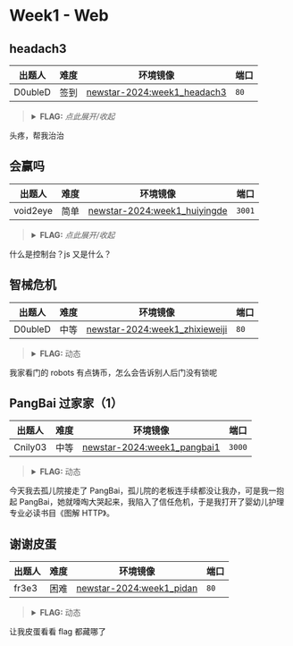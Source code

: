 # Week1 - Web

## headach3

| 出题人 | 难度 | 环境镜像 | 端口 |
|-----|-----|-----|-----|
| D0ubleD | 签到 | [newstar-2024:week1_headach3](https://hub.docker.com/r/openctf/newstar-2024/tags?name=week1_headach3) | `80` |

> <details><summary><strong>FLAG:</strong> <i>点此展开/收起</i></summary>
> <code>flag{You_Ar3_R3Ally_A_9ooD_d0ctor}</code>
> </details>

头疼，帮我治治

## 会赢吗

| 出题人 | 难度 | 环境镜像 | 端口 |
|-----|-----|-----|-----|
| void2eye | 简单 | [newstar-2024:week1_huiyingde](https://hub.docker.com/r/openctf/newstar-2024/tags?name=week1_huiyingde) | `3001` |

> <details><summary><strong>FLAG:</strong> <i>点此展开/收起</i></summary>
> <code>flag{WA0w!_y4_r3al1y_Gr4sP_JJJs!}</code>
> </details>

什么是控制台？js 又是什么？

## 智械危机

| 出题人 | 难度 | 环境镜像 | 端口 |
|-----|-----|-----|-----|
| D0ubleD | 中等 | [newstar-2024:week1_zhixieweiji](https://hub.docker.com/r/openctf/newstar-2024/tags?name=week1_zhixieweiji) | `80` |

> <details><summary><strong>FLAG:</strong> 动态</summary>
> </details>

我家看门的 robots 有点铸币，怎么会告诉别人后门没有锁呢

## PangBai 过家家（1）

| 出题人 | 难度 | 环境镜像 | 端口 |
|-----|-----|-----|-----|
| Cnily03 | 中等 | [newstar-2024:week1_pangbai1](https://hub.docker.com/r/openctf/newstar-2024/tags?name=week1_pangbai1) | `3000` |

> <details><summary><strong>FLAG:</strong> 动态</summary>
> </details>

今天我去孤儿院接走了 PangBai，孤儿院的老板连手续都没让我办，可是我一抱起 PangBai，她就嚎啕大哭起来，我陷入了信任危机，于是我打开了婴幼儿护理专业必读书目《图解 HTTP》。

## 谢谢皮蛋

| 出题人 | 难度 | 环境镜像 | 端口 |
|-----|-----|-----|-----|
| fr3e3 | 困难 | [newstar-2024:week1_pidan](https://hub.docker.com/r/openctf/newstar-2024/tags?name=week1_pidan) | `80` |

> <details><summary><strong>FLAG:</strong> 动态</summary>
> </details>

让我皮蛋看看 flag 都藏哪了
